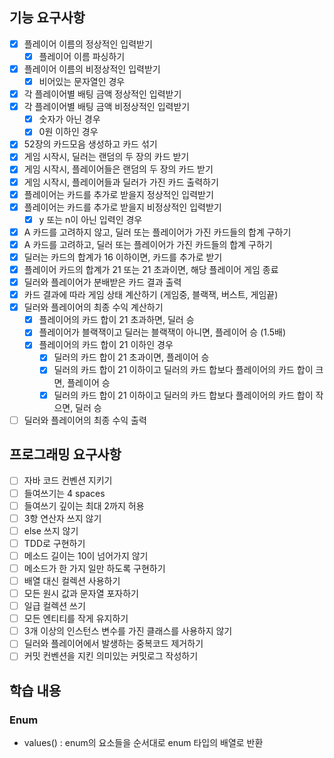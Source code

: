 ## 기능 요구사항

- [x] 플레이어 이름의 정상적인 입력받기
    - [x] 플레이어 이름 파싱하기
- [x] 플레이어 이름의 비정상적인 입력받기
    - [x] 비어있는 문자열인 경우
- [x] 각 플레이어별 배팅 금액 정상적인 입력받기
- [x] 각 플레이어별 배팅 금액 비정상적인 입력받기
    - [x] 숫자가 아닌 경우
    - [x] 0원 이하인 경우
- [x] 52장의 카드모음 생성하고 카드 섞기
- [x] 게임 시작시, 딜러는 랜덤의 두 장의 카드 받기
- [x] 게임 시작시, 플레이어들은 랜덤의 두 장의 카드 받기
- [x] 게임 시작시, 플레이어들과 딜러가 가진 카드 출력하기
- [x] 플레이어는 카드를 추가로 받을지 정상적인 입력받기
- [x] 플레이어는 카드를 추가로 받을지 비정상적인 입력받기
    - [x] y 또는 n이 아닌 입력인 경우
- [x] A 카드를 고려하지 않고, 딜러 또는 플레이어가 가진 카드들의 합계 구하기
- [x] A 카드를 고려하고, 딜러 또는 플레이어가 가진 카드들의 합계 구하기
- [x] 딜러는 카드의 합계가 16 이하이면, 카드를 추가로 받기
- [x] 플레이어 카드의 합계가 21 또는 21 초과이면, 해당 플레이어 게임 종료
- [x] 딜러와 플레이어가 분배받은 카드 결과 출력
- [x] 카드 결과에 따라 게임 상태 계산하기 (게임중, 블랙잭, 버스트, 게임끝)
- [x] 딜러와 플레이어의 최종 수익 계산하기
    - [x] 플레이어의 카드 합이 21 초과하면, 딜러 승
    - [x] 플레이어가 블랙잭이고 딜러는 블랙잭이 아니면, 플레이어 승 (1.5배)
    - [x] 플레이어의 카드 합이 21 이하인 경우
        - [x] 딜러의 카드 합이 21 초과이면, 플레이어 승
        - [x] 딜러의 카드 합이 21 이하이고 딜러의 카드 합보다 플레이어의 카드 합이 크면, 플레이어 승
        - [x] 딜러의 카드 합이 21 이하이고 딜러의 카드 합보다 플레이어의 카드 합이 작으면, 딜러 승
- [ ] 딜러와 플레이어의 최종 수익 출력

## 프로그래밍 요구사항

- [ ] 자바 코드 컨벤션 지키기
- [ ] 들여쓰기는 4 spaces
- [ ] 들여쓰기 깊이는 최대 2까지 허용
- [ ] 3항 연산자 쓰지 않기
- [ ] else 쓰지 않기
- [ ] TDD로 구현하기
- [ ] 메소드 길이는 10이 넘어가지 않기
- [ ] 메소드가 한 가지 일만 하도록 구현하기
- [ ] 배열 대신 컬렉션 사용하기
- [ ] 모든 원시 값과 문자열 포자하기
- [ ] 일급 컬렉션 쓰기
- [ ] 모든 엔티티를 작게 유지하기
- [ ] 3개 이상의 인스턴스 변수를 가진 클래스를 사용하지 않기
- [ ] 딜러와 플레이어에서 발생하는 중복코드 제거하기
- [ ] 커밋 컨벤션을 지킨 의미있는 커밋로그 작성하기

## 학습 내용

### Enum

- values() : enum의 요소들을 순서대로 enum 타입의 배열로 반환